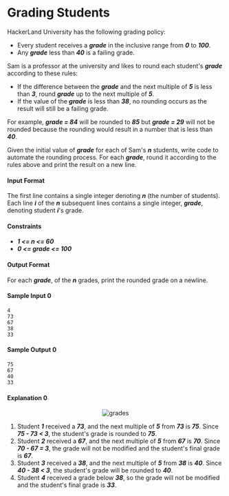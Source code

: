 # Grading Students

HackerLand University has the following grading policy:
* Every student receives a __*grade*__ in the inclusive range from __*0*__ to __*100*__.
* Any __*grade*__ less than __*40*__ is a failing grade.

Sam is a professor at the university and likes to round each student's __*grade*__ according to these rules:
* If the difference between the __*grade*__ and the next multiple of __*5*__ is less than __*3*__, round __*grade*__ up to the next multiple of __*5*__.
* If the value of the __*grade*__ is less than __*38*__, no rounding occurs as the result will still be a failing grade.

For example, __*grade = 84*__ will be rounded to __*85*__ but __*grade = 29*__ will not be rounded because the rounding would result in a number that is less than __*40*__.

Given the initial value of __*grade*__ for each of Sam's __*n*__ students, write code to automate the rounding process. For each __*grade*__, round it according to the rules above and print the result on a new line.

#### Input Format
The first line contains a single integer denoting __*n*__ (the number of students).
Each line __*i*__ of the __*n*__ subsequent lines contains a single integer, __*grade*__, denoting student __*i*__'s grade.

#### Constraints
* __*1 <= n <= 60*__
* __*0 <= grade <= 100*__

#### Output Format
For each __*grade*__, of the __*n*__ grades, print the rounded grade on a newline.

#### Sample Input 0
```
4
73
67
38
33
```

#### Sample Output 0
```
75
67
40
33
```

#### Explanation 0
<p align="center">
  <img src="https://github.com/joshuatvernon/coding-challenges/blob/master/Hackerrank/Algorithms/Implementation/1.%20Grading%20Students/img/grading-students-1.png" alt="grades">
</p>

1. Student __*1*__ received a __*73*__, and the next multiple of __*5*__ from __*73*__ is __*75*__. Since __*75 - 73 < 3*__, the student's grade is rounded to __*75*__.
2. Student __*2*__ received a __*67*__, and the next multiple of __*5*__ from __*67*__ is __*70*__. Since __*70 - 67 = 3*__, the grade will not be modified and the student's final grade is __*67*__.
3. Student __*3*__ received a __*38*__, and the next multiple of __*5*__ from __*38*__ is __*40*__. Since __*40 - 38 < 3*__, the student's grade will be rounded to __*40*__.
4. Student __*4*__ received a grade below __*38*__, so the grade will not be modified and the student's final grade is __*33*__.
